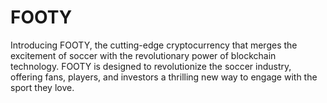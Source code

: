 # FOOTY
 Introducing FOOTY, the cutting-edge cryptocurrency that merges the excitement of soccer with the revolutionary power of blockchain technology. FOOTY is designed to revolutionize the soccer industry, offering fans, players, and investors a thrilling new way to engage with the sport they love.
